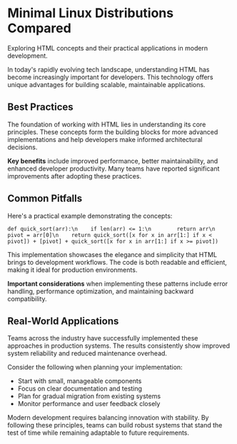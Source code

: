 # Minimal Linux Distributions Compared

Exploring HTML concepts and their practical applications in modern development.

In today's rapidly evolving tech landscape, understanding HTML has become increasingly important for developers. This technology offers unique advantages for building scalable, maintainable applications.

## Best Practices

The foundation of working with HTML lies in understanding its core principles. These concepts form the building blocks for more advanced implementations and help developers make informed architectural decisions.

**Key benefits** include improved performance, better maintainability, and enhanced developer productivity. Many teams have reported significant improvements after adopting these practices.

## Common Pitfalls

Here's a practical example demonstrating the concepts:

<pre><code>def quick_sort(arr):\n    if len(arr) <= 1:\n        return arr\n    pivot = arr[0]\n    return quick_sort([x for x in arr[1:] if x < pivot]) + [pivot] + quick_sort([x for x in arr[1:] if x >= pivot])</code></pre>

This implementation showcases the elegance and simplicity that HTML brings to development workflows. The code is both readable and efficient, making it ideal for production environments.

**Important considerations** when implementing these patterns include error handling, performance optimization, and maintaining backward compatibility.

## Real-World Applications

Teams across the industry have successfully implemented these approaches in production systems. The results consistently show improved system reliability and reduced maintenance overhead.

Consider the following when planning your implementation:

- Start with small, manageable components
- Focus on clear documentation and testing
- Plan for gradual migration from existing systems
- Monitor performance and user feedback closely

Modern development requires balancing innovation with stability. By following these principles, teams can build robust systems that stand the test of time while remaining adaptable to future requirements.
